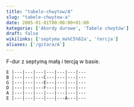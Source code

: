 ```yaml
---
title: "tabele-chwytow/A"
slug: "tabele-chwytow-a"
date: 2005-01-01T00:00:00+01:00
kategorie: ['Akordy durowe', 'Tabele chwytów']
draft: false
wikilinks: ['septyma_ma%C5%82a', 'tercja']
aliases: ['/gitara/A']
---
```

F-dur z septymą małą<!-- link nie odnosił się do niczego: 'tabele-chwytow/A' ('content/parked/tabele-chwytow/A.md') links to 'septyma_mała' ('content/parked/tabele-chwytow/septyma_mała.md') and that does not exist --> i
tercją<!-- link nie odnosił się do niczego: 'tabele-chwytow/A' ('content/parked/tabele-chwytow/A.md') links to 'tercja' ('content/parked/tabele-chwytow/tercja.md') and that does not exist --> w basie.


```
E |---|---|---|---|---|---|---
B |---|---|---C---|---|---|---
G |---|---|---E♭--|---|---|---
D |---|---|---F---|---|---|---
A |---|---|---|---|---|---|---
E |---|---|---|---|---A---|---
```



